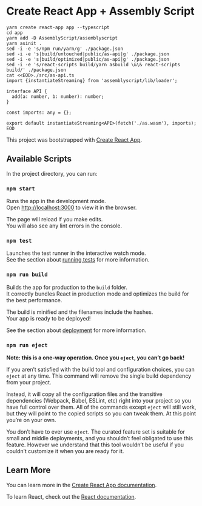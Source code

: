 # Create React App + Assembly Script

```
yarn create react-app app --typescript
cd app
yarn add -D AssemblyScript/assemblyscript
yarn asinit .
sed -i -e 's/npm run/yarn/g' ./package.json
sed -i -e 's|build/untouched|public/as-api|g' ./package.json
sed -i -e 's|build/optimized|public/as-api|g' ./package.json
sed -i -e 's/react-scripts build/yarn asbuild \&\& react-scripts build/' ./package.json
cat <<EOD>./src/as-api.ts
import {instantiateStreaming} from 'assemblyscript/lib/loader';

interface API {
  add(a: number, b: number): number;
}

const imports: any = {};

export default instantiateStreaming<API>(fetch('./as.wasm'), imports);
EOD
```

This project was bootstrapped with [Create React App](https://github.com/facebook/create-react-app).

## Available Scripts

In the project directory, you can run:

### `npm start`

Runs the app in the development mode.<br>
Open [http://localhost:3000](http://localhost:3000) to view it in the browser.

The page will reload if you make edits.<br>
You will also see any lint errors in the console.

### `npm test`

Launches the test runner in the interactive watch mode.<br>
See the section about [running tests](https://facebook.github.io/create-react-app/docs/running-tests) for more information.

### `npm run build`

Builds the app for production to the `build` folder.<br>
It correctly bundles React in production mode and optimizes the build for the best performance.

The build is minified and the filenames include the hashes.<br>
Your app is ready to be deployed!

See the section about [deployment](https://facebook.github.io/create-react-app/docs/deployment) for more information.

### `npm run eject`

**Note: this is a one-way operation. Once you `eject`, you can’t go back!**

If you aren’t satisfied with the build tool and configuration choices, you can `eject` at any time. This command will remove the single build dependency from your project.

Instead, it will copy all the configuration files and the transitive dependencies (Webpack, Babel, ESLint, etc) right into your project so you have full control over them. All of the commands except `eject` will still work, but they will point to the copied scripts so you can tweak them. At this point you’re on your own.

You don’t have to ever use `eject`. The curated feature set is suitable for small and middle deployments, and you shouldn’t feel obligated to use this feature. However we understand that this tool wouldn’t be useful if you couldn’t customize it when you are ready for it.

## Learn More

You can learn more in the [Create React App documentation](https://facebook.github.io/create-react-app/docs/getting-started).

To learn React, check out the [React documentation](https://reactjs.org/).
